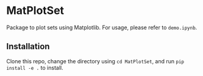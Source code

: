 # MatPlotSet

Package to plot sets using Matplotlib. For usage, please refer to `demo.ipynb`.

## Installation

Clone this repo, change the directory using `cd MatPlotSet`, and run `pip install -e .` to install.